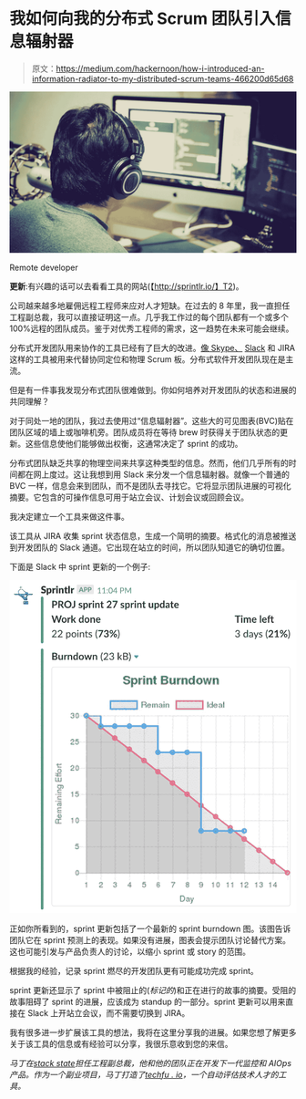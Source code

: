 # 我如何向我的分布式 Scrum 团队引入信息辐射器

> 原文：<https://medium.com/hackernoon/how-i-introduced-an-information-radiator-to-my-distributed-scrum-teams-466200d65d68>

![](img/179f57ff21699c057538fa80905aeab9.png)

Remote developer

**更新**:有兴趣的话可以去看看工具的网站(【http://sprintlr.io/】T2)。

公司越来越多地雇佣远程工程师来应对人才短缺。在过去的 8 年里，我一直担任工程副总裁，我可以直接证明这一点。几乎我工作过的每个团队都有一个或多个 100%远程的团队成员。鉴于对优秀工程师的需求，这一趋势在未来可能会继续。

分布式开发团队用来协作的工具已经有了巨大的改进。[像 Skype、](https://hackernoon.com/tagged/tools) [Slack](https://hackernoon.com/tagged/slack) 和 JIRA 这样的工具被用来代替协同定位和物理 Scrum 板。分布式软件开发团队现在是主流。

但是有一件事我发现分布式团队很难做到。你如何培养对开发团队的状态和进展的共同理解？

对于同处一地的团队，我过去使用过“信息辐射器”。这些大的可见图表(BVC)贴在团队区域的墙上或咖啡机旁。团队成员将在等待 brew 时获得关于团队状态的更新。这些信息使他们能够做出权衡，这通常决定了 sprint 的成功。

分布式团队缺乏共享的物理空间来共享这种类型的信息。然而，他们几乎所有的时间都在网上度过。这让我想到用 Slack 来分发一个信息辐射器。就像一个普通的 BVC 一样，信息会来到团队，而不是团队去寻找它。它将显示团队进展的可视化摘要。它包含的可操作信息可用于站立会议、计划会议或回顾会议。

我决定建立一个工具来做这件事。

该工具从 JIRA 收集 sprint 状态信息，生成一个简明的摘要。格式化的消息被推送到开发团队的 Slack 通道。它出现在站立的时间，所以团队知道它的确切位置。

下面是 Slack 中 sprint 更新的一个例子:

![](img/b30434148de938b19c37acd26d146dac.png)

正如你所看到的，sprint 更新包括了一个最新的 sprint burndown 图。该图告诉团队它在 sprint 预测上的表现。如果没有进展，图表会提示团队讨论替代方案。这也可能引发与产品负责人的讨论，以缩小 sprint 或 story 的范围。

根据我的经验，记录 sprint 燃尽的开发团队更有可能成功完成 sprint。

sprint 更新还显示了 sprint 中被阻止的(*标记的*)和正在进行的故事的摘要。受阻的故事阻碍了 sprint 的进展，应该成为 standup 的一部分。sprint 更新可以用来直接在 Slack 上开站立会议，而不需要切换到 JIRA。

我有很多进一步扩展该工具的想法，我将在这里分享我的进展。如果您想了解更多关于该工具的信息或有经验可以分享，我很乐意收到您的来信。

*马丁在*[*stack state*](https://www.stackstate.com)*担任工程副总裁，他和他的团队正在开发下一代监控和 AIOps 产品。作为一个副业项目，马丁打造了*[*techfu . io*](https://techfu.io)*，一个自动评估技术人才的工具。*